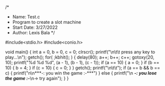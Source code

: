 /*
* Name: Test.c
* Program to create a slot machine
* Start Date: 3/27/2022
* Author: Lexis Bala
*/



#include<stdio.h>
#include<conio.h>

void main()
{
	int a = 0, b = 0, c = 0;
	clrscr();
	printf("\n\t\t press any key to play...\n");
	getch();
	for( ;kbhit(); )
	{
		delay(80);
		a++;
		b++;
		c++;
		gotoxy(20, 10);
		printf("%d %d %d", (a - 1), (b - 1), (c - 1));
		if (a == 10)
		{
			a = 0;
		}
		if (b == 10)
		{
			b = 4;
		}
		if (c = 10)
		{
			c = 0;
		}
	}
getch();
printf("\n\t\t");
if (a == b && b == c)
{
	printf("n\n***-: you win the game :-***")
}
else
{
	printf("\n ***-: you lose the game :-***\n-> try again");
}
}
